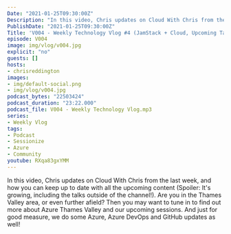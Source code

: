 ```yaml
---
Date: "2021-01-25T09:30:00Z"
Description: "In this video, Chris updates on Cloud With Chris from the last week, and how you can keep up to date with all the upcoming content (Spoiler: It's growing, including the talks outside of the channel!). Are you in the Thames Valley area, or even further afield? Then you may want to tune in to find out more about Azure Thames Valley and our upcoming sessions. And just for good measure, we do some Azure, Azure DevOps and GitHub updates as well!"
PublishDate: "2021-01-25T09:30:00Z"
Title: 'V004 - Weekly Technology Vlog #4 (JamStack + Cloud, Upcoming Talks and Tech News)'
episode: V004
image: img/vlog/v004.jpg
explicit: "no"
guests: []
hosts:
- chrisreddington
images:
- img/default-social.png
- img/vlog/v004.jpg
podcast_bytes: "22503424"
podcast_duration: "23:22.000"
podcast_file: V004 - Weekly Technology Vlog.mp3
series:
- Weekly Vlog
tags:
- Podcast
- Sessionize
- Azure
- Community
youtube: RXqa83gxYMM
---
```

In this video, Chris updates on Cloud With Chris from the last week, and how you can keep up to date with all the upcoming content (Spoiler: It's growing, including the talks outside of the channel!). Are you in the Thames Valley area, or even further afield? Then you may want to tune in to find out more about Azure Thames Valley and our upcoming sessions. And just for good measure, we do some Azure, Azure DevOps and GitHub updates as well!
